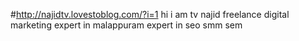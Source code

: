 #http://najidtv.lovestoblog.com/?i=1
hi i am tv najid 
freelance digital marketing expert in malappuram
expert in seo smm sem 

